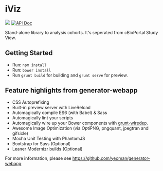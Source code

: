 # iViz
<a href="https://codeclimate.com/github/cBioPortal/iViz"><img src="https://codeclimate.com/github/cBioPortal/iViz/badges/gpa.svg" /></a>
[![API Doc](https://doclets.io/cBioPortal/iViz/master.svg)](https://doclets.io/cBioPortal/iViz/master)

Stand-alone library to analysis cohorts. It's seperated from cBioPortal Study View.


## Getting Started

- Run: `npm install`
- Run: `bower install`
- Run `grunt build` for building and `grunt serve` for preview.

## Feature highlights from generator-webapp

* CSS Autoprefixing
* Built-in preview server with LiveReload
* Automagically compile ES6 (with Babel) & Sass
* Automagically lint your scripts
* Automagically wire up your Bower components with [grunt-wiredep](#third-party-dependencies).
* Awesome Image Optimization (via OptiPNG, pngquant, jpegtran and gifsicle)
* Mocha Unit Testing with PhantomJS
* Bootstrap for Sass (Optional)
* Leaner Modernizr builds (Optional)

For more information, please see https://github.com/yeoman/generator-webapp
